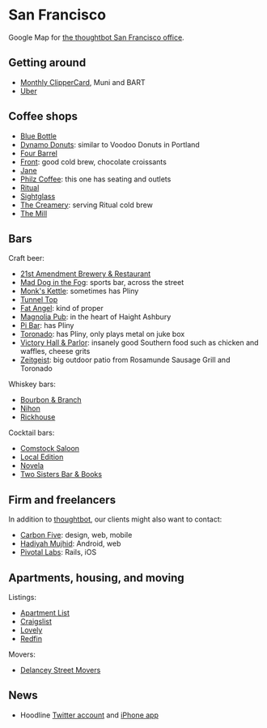 # San Francisco

Google Map for [the thoughtbot San Francisco office][office].

[office]: https://goo.gl/maps/By7CX

## Getting around

* [Monthly ClipperCard](https://www.clippercard.com/ClipperWeb/muni/fares.do),
  Muni and BART
* [Uber](https://www.uber.com/)

## Coffee shops

* [Blue Bottle](http://4sq.com/4jZybn)
* [Dynamo Donuts](http://4sq.com/6yasbQ): similar to Voodoo Donuts in Portland
* [Four Barrel](http://4sq.com/1sPg2p)
* [Front](http://4sq.com/RtLigs): good cold brew, chocolate croissants
* [Jane](http://4sq.com/gQNIyT)
* [Philz Coffee](http://4sq.com/58mrhS): this one has seating and outlets
* [Ritual](http://4sq.com/112Yc1)
* [Sightglass](http://4sq.com/1FbZt9)
* [The Creamery](http://4sq.com/8eu2jJ): serving Ritual cold brew
* [The Mill](http://4sq.com/OJDpF2)

## Bars

Craft beer:

* [21st Amendment Brewery & Restaurant](http://4sq.com/PJDY0)
* [Mad Dog in the Fog](http://4sq.com/7dSQL2): sports bar, across the street
* [Monk's Kettle](http://4sq.com/JOyLM): sometimes has Pliny
* [Tunnel Top](http://4sq.com/6cFq66)
* [Fat Angel](http://4sq.com/9uva0T): kind of proper
* [Magnolia Pub](http://4sq.com/3aqvGX): in the heart of Haight Ashbury
* [Pi Bar](http://4sq.com/3fPr5V): has Pliny
* [Toronado](http://4sq.com/KUqQ7): has Pliny, only plays metal on juke box
* [Victory Hall & Parlor](http://4sq.com/KjsH7U): insanely good Southern food
  such as chicken and waffles, cheese grits
* [Zeitgeist](http://4sq.com/3w2DXR): big outdoor patio
  from Rosamunde Sausage Grill and Toronado

Whiskey bars:

* [Bourbon & Branch](http://4sq.com/1LX900)
* [Nihon](http://4sq.com/7zxoPP)
* [Rickhouse](http://4sq.com/28v0nl)

Cocktail bars:

* [Comstock Saloon](http://4sq.com/bIqDZH)
* [Local Edition](http://4sq.com/HibLpy)
* [Novela](http://4sq.com/10qfpuT)
* [Two Sisters Bar & Books](http://4sq.com/orUcWU)

## Firm and freelancers

In addition to [thoughtbot](http://thoughtbot.com/contact),
our clients might also want to contact:

* [Carbon Five](http://carbonfive.com): design, web, mobile
* [Hadiyah Mujhid](mailto:diyahm108@gmail.com): Android, web
* [Pivotal Labs](http://pivotallabs.com/): Rails, iOS

## Apartments, housing, and moving

Listings:

* [Apartment List](https://www.apartmentlist.com/)
* [Craigslist](https://sfbay.craigslist.org/search/sfc/apa)
* [Lovely](https://livelovely.com/)
* [Redfin](https://www.redfin.com/city/17151/CA/San-Francisco)

Movers:

* [Delancey Street Movers][delancey]

[delancey]: http://www.delanceystreetfoundation.org/entermoving.php

## News

* Hoodline
  [Twitter account](https://twitter.com/hoodlinesf) and
  [iPhone app](https://itunes.apple.com/us/app/hoodline/id814699998?mt=8)
